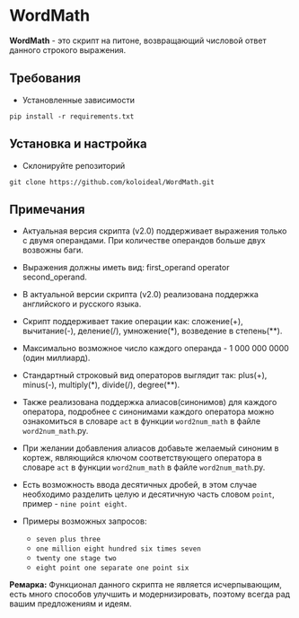 # WordMath

**WordMath** - это скрипт на питоне, возвращающий числовой ответ данного строкого выражения.

## Требования
- Установленные зависимости
```
pip install -r requirements.txt
```

## Установка и настройка
- Склонируйте репозиторий
```
git clone https://github.com/koloideal/WordMath.git
```


## Примечания
- Актуальная версия скрипта (v2.0) поддерживает выражения только с двумя операндами. При количестве операндов больше двух возвожны баги.
  
- Выражения должны иметь вид: first_operand operator second_operand.
  
- В актуальной версии скрипта (v2.0) реализована поддержка английского и русского языка.
  
- Скрипт поддерживает такие операции как: сложение(+), вычитание(-), деление(/), умножение(*), возведение в степень(**).
  
- Максимально возможное число каждого операнда - 1 000 000 0000 (один миллиард).
  
- Стандартный строковый вид операторов выглядит так: plus(+), minus(-), multiply(*), divide(/), degree(**).
  
- Также реализована поддержка алиасов(синонимов) для каждого оператора, подробнее с синонимами каждого оператора можно ознакомиться в словаре `act` в функции `word2num_math` в файле `word2num_math`.py.
  
- При желании добавления алиасов добавьте желаемый синоним в кортеж, являющийся ключом соответствующего оператора в словаре `act` в функции `word2num_math` в файле `word2num_math`.py.
  
- Есть возможность ввода десятичных дробей, в этом случае необходимо разделить целую и десятичную часть словом `point`, пример - `nine point eight`.
  
- Примеры возможных запросов:
  - `seven plus three`
  - `one million eight hundred six times seven`
  - `twenty one stage two`
  - `eight point one separate one point six`


**Ремарка:** Функционал данного скрипта не является исчерпывающим, есть много способов улучшить и модернизировать, поэтому всегда рад вашим предложениям и идеям.

